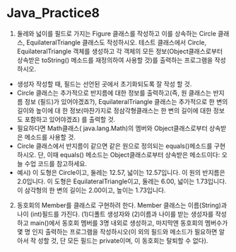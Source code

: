 # Java_Practice8
1. 둘레와 넓이를 필드로 가지는 Figure 클래스를 작성하고 이를 상속하는 Circle 클래스,
EquilateralTriangle 클래스도 작성하시오. 테스트 클래스에서 Circle, EquilateralTriangle 객체를
생성하고 각 객체의 모든 정보(Object클래스로부터 상속받은 toString() 메소드를 재정의하여
사용할 것)를 출력하는 프로그램을 작성하시오.
- 생성자 작성할 때, 필드는 선언된 곳에서 초기화되도록 잘 작성 할 것.
- Circle 클래스는 추가적으로 반지름에 대한 정보를 출력하고(즉, 원 클래스는 반지름 정보
(필드)가 있어야겠죠?), EquilateralTriangle 클래스는 추가적으로 한 변의 길이와 높이에 대
한 정보(마찬가지로 정삼각형클래스는 한 변의 길이에 대한 정보도 포함하고 있어야겠죠)
를 출력할 것.
- 필요하다면 Math클래스( java.lang.Math)의 멤버와 Object클래스로부터 상속받은 메소드를
사용할 것.
- Circle 클래스에서 반지름이 같으면 같은 원으로 정의되는 equals()메소드를 구현하시오.
단, 이때 equals() 메소드는 Object클래스로부터 상속받은 메소드이다: 오늘 수업 코드를
참고하세요.
- 예시)
이 도형은 Circle이고, 둘레는 12.57, 넓이는 12.57입니다.
이 원의 반지름은 2.0입니다.
이 도형은 EquilateralTriangle이고, 둘레는 6.00, 넓이는 1.73입니다.
이 삼각형의 한 변의 길이는 2.00이고, 높이는 1.73입니다.
2. 동호회의 Member를 클래스로 구현하려 한다. Member 클래스는 이름(String)과 나이
(int)필드를 가진다. (1)디폴트 생성자와 (2)이름과 나이를 받는 생성자를 작성하고
main()에서 동호회 멤버를 3명 내외로 생성하고, 마지막엔 동호회의 멤버수가 몇 명
인지 출력하는 프로그램을 작성하시오(이 외의 필드와 메소드가 필요하면 알아서 작
성할 것, 단 모든 필드는 private이며, 이 동호회는 탈퇴할 수 없다).
